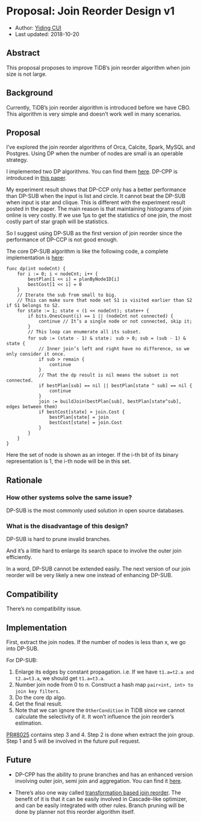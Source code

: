 # Proposal: Join Reorder Design v1

- Author:     [Yiding CUI](https://github.com/winoros)
- Last updated:  2018-10-20

## Abstract

This proposal proposes to improve TiDB’s join reorder algorithm when join size is not large.


## Background

Currently, TiDB’s join reorder algorithm is introduced before we have CBO. This algorithm is very simple and doesn’t work well in many scenarios.

## Proposal

I’ve explored the join reorder algorithms of Orca, Calcite, Spark, MySQL and Postgres. Using DP when the number of nodes are small is an operable strategy.

I implemented two DP algorithms. You can find them [here](https://github.com/winoros/DP-CCP/tree/master). DP-CPP is introduced in [this paper](https://dl.acm.org/citation.cfm?id=1164207).

My experiment result shows that DP-CCP only has a better performance than DP-SUB when the input is list and circle. It cannot beat the DP-SUB when input is star and clique. This is different with the experiment result posted in the paper. The main reason is that maintaining histograms of join online is very costly. If we use 1μs to get the statistics of one join, the most costly part of star graph will be statistics.

So I suggest using DP-SUB as the first version of join reorder since the performance of DP-CCP is not good enough.

The core DP-SUB algorithm is like the following code, a complete implementation is [here](https://github.com/winoros/DP-CCP/blob/dp-sub/dpsub.cpp):

```
func dp(int nodeCnt) {
	for i := 0; i < nodeCnt; i++ {
		bestPlan[1 << i] = planByNodeID[i]
		bestCost[1 << i] = 0
	}
	// Iterate the sub from small to big.
	// This can make sure that node set S1 is visited earlier than S2 if S1 belongs to S2.
	for state := 1; state < (1 << nodeCnt); state++ {
		if bits.OnesCount(i) == 1 || (nodeCnt not connected) {
			continue // It’s a single node or not connected, skip it;
		}
		// This loop can enumerate all its subset.
		for sub := (state - 1) & state； sub > 0; sub = (sub - 1) & state {
			// Inner join’s left and right have no difference, so we only consider it once.
			if sub > remain {
				continue
			}
			// That the dp result is nil means the subset is not connected.
			if bestPlan[sub] == nil || bestPlan[state ^ sub] == nil {
				continue
			}
			join := buildJoin(bestPlan[sub], bestPlan[state^sub], edges between them)
			if bestCost[state] > join.Cost {
				bestPlan[state] = join
				bestCost[state] = join.Cost
			}
		}
	}
}
```

Here the set of node is shown as an integer. If the i-th bit of its binary representation is 1, the i-th node will be in this set.

## Rationale

### How other systems solve the same issue?

DP-SUB is the most commonly used solution in open source databases.

### What is the disadvantage of this design?

DP-SUB is hard to prune invalid branches. 

And it’s a little hard to enlarge its search space to involve the outer join efficiently.

In a word, DP-SUB cannot be extended easily. The next version of our join reorder will be very likely a new one instead of enhancing DP-SUB.

## Compatibility

There’s no compatibility issue.

## Implementation

First, extract the join nodes. If the number of nodes is less than x, we go into DP-SUB.

For DP-SUB:

1. Enlarge its edges by constant propagation. i.e. If we have `t1.a=t2.a and  t2.a=t3.a`, we should get `t1.a=t3.a`.
2. Number join node from 0 to n. Construct a hash map `pair<int, int> to join key filters`.
3. Do the core dp algo.
4. Get the final result.
5. Note that we can ignore the `OtherCondition` in TiDB since we cannot calculate the selectivity of it. It won’t influence the join reorder’s estimation.

[PR#8025](https://github.com/wuhuizuo/tidb6/pull/8025) contains step 3 and 4. Step 2 is done when extract the join group. Step 1 and 5 will be involved in the future pull request.


## Future

- DP-CPP has the ability to prune branches and has an enhanced version involving outer join, semi join and aggregation. You can find it [here](https://pdfs.semanticscholar.org/b24a/e7a6a57c083e441d7c96cb6d71472c6e0c9b.pdf).

- There’s also one way called [transformation based join reorder](http://www.vldb.org/pvldb/vol7/p1243-shanbhag.pdf). The benefit of it is that it can be easily involved in Cascade-like optimizer, and can be easily integrated with other rules. Branch pruning will be done by planner not this reorder algorithm itself.


